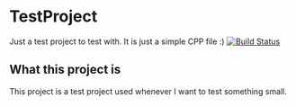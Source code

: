 TestProject
===========

Just a test project to test with.  It is just a simple CPP file :)
[![Build Status](https://travis-ci.org/ajorians/TestProject.svg?branch=master)](https://travis-ci.org/ajorians/TestProject)

## What this project is
This project is a test project used whenever I want to test something small.

